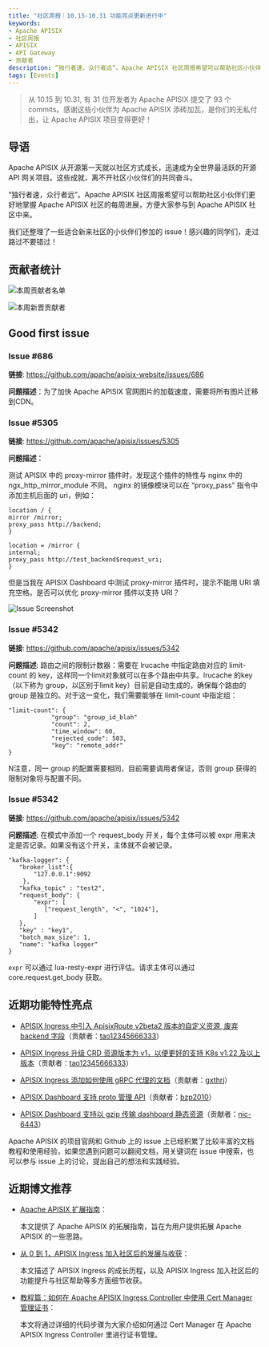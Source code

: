 ```yaml
---
title: "社区周报｜10.15-10.31 功能亮点更新进行中"
keywords: 
- Apache APISIX
- 社区周报
- APISIX
- API Gateway
- 贡献者
description: “独行者速，众行者远”。Apache APISIX 社区周报希望可以帮助社区小伙伴们更好地掌握 Apache APISIX 社区的每周进展，方便大家参与到 Apache APISIX 社区中来。
tags: [Events]
---
```


> 从 10.15 到 10.31, 有 31 位开发者为 Apache APISIX 提交了 93 个 commits。感谢这些小伙伴为 Apache APISIX 添砖加瓦，是你们的无私付出，让 Apache APISIX 项目变得更好！

<!--truncate-->

## 导语

Apache APISIX 从开源第一天就以社区方式成长，迅速成为全世界最活跃的开源 API 网关项目。这些成就，离不开社区小伙伴们的共同奋斗。

“独行者速，众行者远”。Apache APISIX 社区周报希望可以帮助社区小伙伴们更好地掌握 Apache APISIX 社区的每周进展，方便大家参与到 Apache APISIX 社区中来。

我们还整理了一些适合新来社区的小伙伴们参加的 issue！感兴趣的同学们，走过路过不要错过！

## 贡献者统计

![本周贡献者名单](https://static.apiseven.com/202108/1635733917405-d05ace3d-614a-4e82-bc6b-6a941a2d2281.png)

![本周新晋贡献者](https://static.apiseven.com/202108/1635733917418-d6571655-be42-4819-a9bd-1440d69f4877.31)

## Good first issue

### Issue #686

**链接**: https://github.com/apache/apisix-website/issues/686

**问题描述**：为了加快 Apache APISIX 官网图片的加载速度，需要将所有图片迁移到CDN。

### Issue #5305

**链接**: https://github.com/apache/apisix/issues/5305

**问题描述**：

测试 APISIX 中的 proxy-mirror 插件时，发现这个插件的特性与 nginx 中的 ngx_http_mirror_module 不同。 nginx 的镜像模块可以在 “proxy_pass” 指令中添加主机后面的 uri，例如：

```
location / {
mirror /mirror;
proxy_pass http://backend;
}

location = /mirror {
internal;
proxy_pass http://test_backend$request_uri;
}
```

但是当我在 APISIX Dashboard 中测试 proxy-mirror 插件时，提示不能用 URI 填充空格。是否可以优化 proxy-mirror 插件以支持 URI？

![Issue Screenshot](https://static.apiseven.com/202108/1635734126653-8fe4c1e7-5b9a-4e78-b747-fb30cbae7f36.png)

### Issue #5342

**链接**: https://github.com/apache/apisix/issues/5342

**问题描述**: 路由之间的限制计数器：需要在 lrucache 中指定路由对应的 limit-count 的 key，这样同一个limit对象就可以在多个路由中共享。lrucache 的key（以下称为 group，以区别于limit key）目前是自动生成的，确保每个路由的 group 是独立的。对于这一变化，我们需要能够在 limit-count 中指定组：

```
"limit-count": {
            "group": "group_id_blah"
            "count": 2,
            "time_window": 60,
            "rejected_code": 503,
            "key": "remote_addr"
}
```

N注意，同一 group 的配置需要相同，目前需要调用者保证，否则 group 获得的限制对象将与配置不同。

### Issue #5342

**链接**: https://github.com/apache/apisix/issues/5342

**问题描述**: 在模式中添加一个 request_body 开关，每个主体可以被 expr 用来决定是否记录。如果没有这个开关，主体就不会被记录。

```
"kafka-logger": {
   "broker_list":{
       "127.0.0.1":9092
    },
   "kafka_topic" : "test2",
   "request_body": {
       "expr": [
          ["request_length", "<", "1024"],
       ]
   },
   "key" : "key1",
   "batch_max_size": 1,
   "name": "kafka logger"
}
```

`expr` 可以通过 lua-resty-expr 进行评估。请求主体可以通过 core.request.get_body 获取。

## 近期功能特性亮点

- [APISIX Ingress 中引入 ApisixRoute v2beta2 版本的自定义资源, 废弃 backend 字段](https://github.com/apache/apisix-ingress-controller/pull/698)（贡献者：[tao12345666333](https://github.com/tao12345666333)）

- [APISIX Ingress 升级 CRD 资源版本为 v1，以便更好的支持 K8s v1.22 及以上版本](https://github.com/apache/apisix-ingress-controller/pull/697)（贡献者：[tao12345666333](https://github.com/tao12345666333)）

- [APISIX Ingress 添加如何使用 gRPC 代理的文档](https://github.com/apache/apisix-ingress-controller/pull/699)（贡献者：[gxthrj](https://github.com/gxthrj)）

- [APISIX Dashboard 支持 proto 管理 API](https://github.com/apache/apisix-dashboard/pull/2099)（贡献者：[bzp2010](https://github.com/bzp2010)）

- [APISIX Dashboard 支持以 gzip 传输 dashboard 静态资源](https://github.com/apache/apisix-dashboard/pull/2178)（贡献者：[nic-6443](https://github.com/nic-6443)）

Apache APISIX 的项目官网和 Github 上的 issue 上已经积累了比较丰富的文档教程和使用经验，如果您遇到问题可以翻阅文档，用关键词在 issue 中搜索，也可以参与 issue 上的讨论，提出自己的想法和实践经验。

## 近期博文推荐

- [Apache APISIX 扩展指南](https://apisix.apache.org/zh/blog/2021/10/29/Extension-guide/)：

  本文提供了 Apache APISIX 的拓展指南，旨在为用户提供拓展 Apache APISIX 的一些思路。

- [从 0 到 1，APISIX Ingress 加入社区后的发展与收获](https://apisix.apache.org/zh/blog/2021/10/26/APISIX-Ingress/)：

  本文描述了 APISIX Ingress 的成长历程，以及 APISIX Ingress 加入社区后的功能提升与社区帮助等多方面细节收获。

- [教程篇：如何在 Apache APISIX Ingress Controller 中使用 Cert Manager 管理证书](https://apisix.apache.org/zh/blog/2021/10/22/cert-manager-in-ingress/)：

  本文将通过详细的代码步骤为大家介绍如何通过 Cert Manager 在 Apache APISIX Ingress Controller 里进行证书管理。
